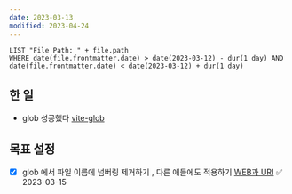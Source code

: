 ```yaml
---
date: 2023-03-13
modified: 2023-04-24
---
```


```dataview
LIST "File Path: " + file.path
WHERE date(file.frontmatter.date) > date(2023-03-12) - dur(1 day) AND date(file.frontmatter.date) < date(2023-03-12) + dur(1 day)
```

## 한 일

- glob 성공했다 [vite-glob](../../../work/vite/vite-glob.md)

## 목표 설정

- [x] glob 에서 파일 이름에 넘버링 제거하기 , 다른 애들에도 적용하기 [WEB과 URI](../블로그%20최적화/WEB과%20URI.md) ✅ 2023-03-15
